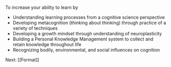 To increase your ability to learn by

- Understanding learning processes from a cognitive science perspective
- Developing metacognition (thinking about thinking) through practice of a variety of techniques
- Developing a growth mindset through understanding of neuroplasticity
- Building a Personal Knowledge Management system to collect and retain knowledge throughout life
- Recognizing bodily, environmental, and social influences on cognition

Next: [[Format]]
